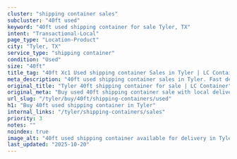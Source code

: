 ```yaml
---
cluster: "shipping container sales"
subcluster: "40ft used"
keyword: "40ft used shipping container for sale Tyler, TX"
intent: "Transactional-Local"
page_type: "Location-Product"
city: "Tyler, TX"
service_type: "shipping container"
condition: "Used"
size: "40ft"
title_tag: "40ft Xc1 Used shipping container Sales in Tyler | LC Container"
meta_description: "40ft used shipping container sales in Tyler. Fast delivery, competitive pricing. Serving shipping containers area. Quote ID: 3CJ. Call (214) 524-4168 for your free quote today."
original_title: "Tyler 40ft shipping container for sale | LC Container"
original_meta: "Buy used 40ft shipping container sale with local delivery in Tyler, TX. LC Container — local Since 2003. Request a fast quote today."
url_slug: "/tyler/buy/40ft/shipping-containers/used"
h1: "Buy 40ft used shipping container in Tyler"
internal_links: "/tyler/shipping-containers/sales"
priority: 3
notes: ""
noindex: true
image_alt: "40ft used shipping container available for delivery in Tyler"
last_updated: "2025-10-20"
---
```


<!-- TODO: Add unique city/inventory copy, images, and internal links here. -->
